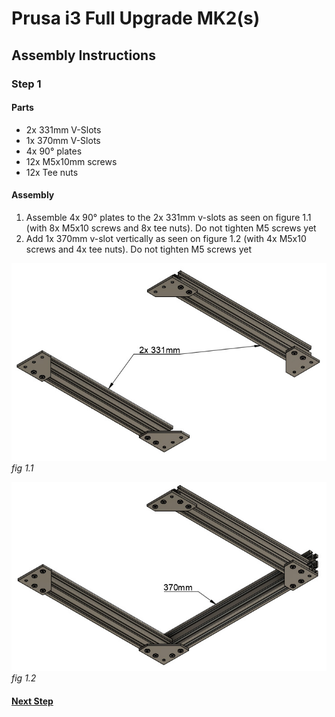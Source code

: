 # Prusa i3 Full Upgrade MK2(s)

## Assembly Instructions

### Step 1

#### Parts

* 2x 331mm V-Slots
* 1x 370mm V-Slots
* 4x 90° plates
* 12x M5x10mm screws
* 12x Tee nuts

#### Assembly

1. Assemble 4x 90° plates to the 2x 331mm v-slots as seen on figure 1.1 (with 8x M5x10 screws and 8x tee nuts). Do not tighten M5 screws yet
1. Add 1x 370mm v-slot vertically as seen on figure 1.2 (with 4x M5x10 screws and 4x tee nuts). Do not tighten M5 screws yet


![](img/fig1.1.jpg)\
*fig 1.1*

![](img/fig1.2.jpg)\
*fig 1.2*

#### [Next Step](step02.md)
